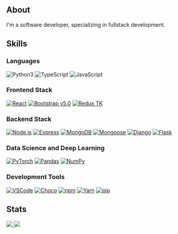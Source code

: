 ## About

I'm a software developer, specializing in fullstack development.

## Skills

### Languages
![Python3](https://img.shields.io/badge/%ad-Python%203-blue?logo=python&logoColor=white)
![TypeScript](https://img.shields.io/badge/%ad-TypeScript-blue?logo=typescript&logoColor=white)
![JavaScript](https://img.shields.io/badge/%ad-JavaScript-yellow?logo=javascript&logoColor=white)

### Frontend Stack
[![React](https://img.shields.io/badge/%ad-React.js-61DAFB?logo=react&logoColor=white)](https://react.dev/)
[![Bootstrap v5.0](https://img.shields.io/badge/%ad-Bootstrap%20v5.0-blueviolet?logo=bootstrap&logoColor=white)](https://getbootstrap.com/)
[![Redux TK](https://img.shields.io/badge/%ad-Redux%20Toolkit-593D88?logo=redux)](https://redux-toolkit.js.org/)

### Backend Stack
[![Node.js](https://img.shields.io/badge/%ad-Node.js-forestgreen?logo=node.js&logoColor=white)](https://nodejs.org/en)
[![Express](https://img.shields.io/badge/%ad-Express.js-grey?logo=express&logoColor=white)](https://expressjs.com/)
[![MongoDB](https://img.shields.io/badge/%ad-MongoDB-forestgreen?logo=mongodb&logoColor=white)](https://www.mongodb.com/)
[![Mongoose](https://img.shields.io/badge/%ad-Mongoose-6e0808?logo=mongoose&logoColor=white)](https://mongoosejs.com/)
[![Django](https://img.shields.io/badge/%ad-Django-0C4B33?logo=django&logoColor=white)](https://www.djangoproject.com/)
[![Flask](https://img.shields.io/badge/%ad-Flask-6CD3EB?logo=flask&logoColor=white)](https://flask.palletsprojects.com/en/2.3.x/)

### Data Science and Deep Learning
[![PyTorch](https://img.shields.io/badge/%ad-PyTorch-EE4C2C?logo=PyTorch&logoColor=white)](https://pytorch.org/)
[![Pandas](https://img.shields.io/badge/%ad-Pandas-130654?logo=pandas&logoColor=white)](https://pandas.pydata.org/)
[![NumPy](https://img.shields.io/badge/%ad-NumPy-013243?logo=numpy&logoColor=white)](https://numpy.org/)

### Development Tools
[![VSCode](https://img.shields.io/badge/%ad-VSCode-blue?logo=visualstudiocode&logoColor=2a93de&logoColor=white)](https://code.visualstudio.com/)
[![Choco](https://img.shields.io/badge/%ad-choco-80B5E3?logo=chocolatey&logoColor=white)](https://chocolatey.org/)
[![npm](https://img.shields.io/badge/%ad-npm-orange?logo=npm&logoColor=white)](https://www.npmjs.com/)
[![Yarn](https://img.shields.io/badge/%ad-yarn-2188B6?logo=yarn&logoColor=white)](https://yarnpkg.com/)
[![pip](https://img.shields.io/badge/%ad-pip-blue?logo=pypi&logoColor=white)](https://pypi.org/)

## Stats
<p>
  <a href="https://github.com/yuval-ro">
    <img src="http://github-profile-summary-cards.vercel.app/api/cards/profile-details?username=yuval-ro&theme=transparent" />
  </a>
    <a href="https://github.com/yuval-ro">
    <img src="https://github-readme-stats.vercel.app/api/top-langs/?username=yuval-ro&langs_count=10&exclude_repo=&hide=jupyter%20notebook,vim%20script,cmake,makefile,batchfile,emacs%20lisp,css,html&layout=default&card_width=699&hide_border=true&theme=transparent" />
  </a>
</p>
